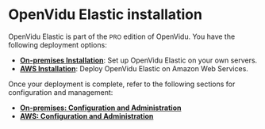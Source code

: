 # OpenVidu Elastic installation

OpenVidu Elastic is part of the <span style="font-size: 12px;" class="openvidu-tag openvidu-pro-tag">PRO</span> edition of OpenVidu. You have the following deployment options:

- [**On-premises Installation**](./install/on-premises/): Set up OpenVidu Elastic on your own servers.
- [**AWS Installation**](./install/aws/): Deploy OpenVidu Elastic on Amazon Web Services.

Once your deployment is complete, refer to the following sections for configuration and management:

- [**On-premises: Configuration and Administration**](./admin/on-premises)
- [**AWS: Configuration and Administration**](./admin/aws)
